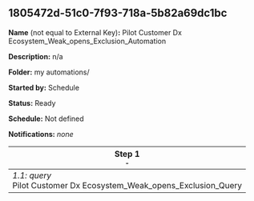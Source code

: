 ## 1805472d-51c0-7f93-718a-5b82a69dc1bc

**Name** (not equal to External Key)**:** Pilot Customer Dx Ecosystem_Weak_opens_Exclusion_Automation

**Description:** n/a

**Folder:** my automations/

**Started by:** Schedule

**Status:** Ready

**Schedule:** Not defined

**Notifications:** _none_


| Step 1<br>_<small>-</small>_ |
| --- |
| _1.1: query_<br>Pilot Customer Dx Ecosystem_Weak_opens_Exclusion_Query |
